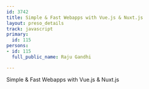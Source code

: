 ```yaml
---
id: 3742
title: Simple & Fast Webapps with Vue.js & Nuxt.js
layout: preso_details
track: javascript
primary:
  id: 115
persons:
- id: 115
  full_public_name: Raju Gandhi

---
```

Simple & Fast Webapps with Vue.js & Nuxt.js